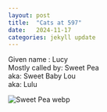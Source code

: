 ```yaml
---
layout: post
title:  "Cats at 597"
date:   2024-11-17 
categories: jekyll update
---
```


Given name : Lucy  
Mostly called by: Sweet Pea  
aka: Sweet Baby Lou  
aka: Lulu  

![Sweet Pea webp](https://i.ibb.co/LS7HqxL/Sweet-Pea-smoothed.webp)
